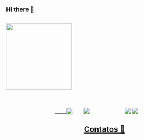 ### Hi there 👋
##

<div>
  <img height="180cm" src="https://github-redme-stats.vercel.app/api/top-langs/?username=WagnerThomazini&layout=compact&langs_count=16&theme=dracula">
</div>


<div style="display: flex; justify-content: center; padding: 50px;"><br>
  <a href="https://github.com/anuraghazra/github-readme-stats" >&nbsp&nbsp&nbsp&nbsp&nbsp&nbsp&nbsp
    <img align="center" src="https://github-readme-stats.vercel.app/api?username=WagnerThomazini&show_icons=true&theme=transparent" />
  </a>&nbsp&nbsp&nbsp&nbsp&nbsp&nbsp&nbsp&nbsp
  <a href="https://github.com/anuraghazra/convoychat">
    <img align="center" src="https://github-readme-stats.vercel.app/api/top-langs/?username=WagnerThomazini

<img src="[https://www.linkedin.com/in/wagnerthomazini/]/[METHOD]?username=[wagnerthomazini]" />

## Contatos 📧

<div> 
<a href = "mailto:wagner_thomazini@hotmail.com"> <img src="https://img.shields.io/badge/-Gmail-c42528?style=for-the-badge&logo=gmail&logoColor=white" target="_blank"></a>
<a href="https://www.linkedin.com/in/wagnerthomazini/" target="_blank"><img src="https://img.shields.io/badge/-LinkedIn-%230077B5?style=for-the-badge&logo=linkedin&logoColor=white"  target="_blank"></a> 
</div>&nbsp;&nbsp;
